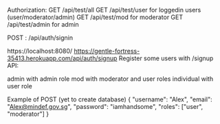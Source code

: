 


Authorization:
GET /api/test/all
GET /api/test/user for loggedin users (user/moderator/admin)
GET /api/test/mod for moderator
GET /api/test/admin for admin

POST : /api/auth/signin

https://localhost:8080/
https://gentle-fortress-35413.herokuapp.com/api/auth/signup
Register some users with /signup API:

admin with admin role
mod with moderator and user roles
individual with user role

Example of POST (yet to create database)
{
    "username": "Alex",
    "email": "Alex@mindef.gov.sg",
    "password": "iamhandsome",
    "roles": ["user", "moderator"]
}

